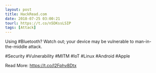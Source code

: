 ```yaml
---
layout: post
title: HackRead.com
date: 2018-07-25 03:00:21
tourl: https://t.co/n5DKssLSIP
tags: [Attack]
---
```

Using #Bluetooth? Watch out; your device may be vulnerable to man-in-the-middle attack.

#Security #Vulnerability #MITM #IoT #Linux #Android #Apple

Read More: https://t.co/l2Fphv8Dtx